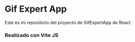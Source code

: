 # Gif Expert App

Este es mi repositorio del proyecto de GifExpertApp de React

### Realizado con Vite JS


